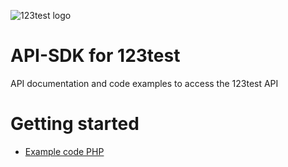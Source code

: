 ![123test logo](https://cdn.123test.com/gedeeld/vertalingen/beeld/123test_logo_en-us.png)

# API-SDK for 123test

API documentation and code examples to access the 123test API

# Getting started
- [Example code PHP](docs/getting-started/getting-started-with-php.md)

